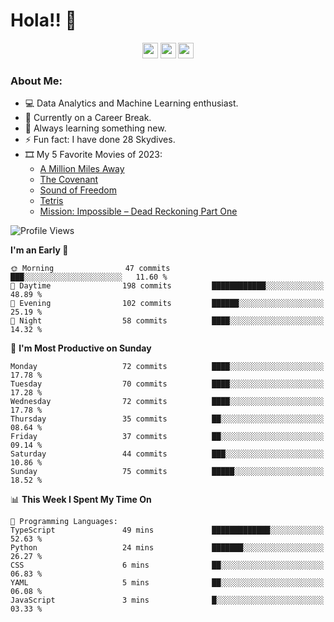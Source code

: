 # Hola!! 👋

<p align="center">
<a href="https://www.linkedin.com/in/salujaamandeep"><img src="https://img.shields.io/badge/linkedin-%230077B5.svg?&style=for-the-badge&logo=linkedin&logoColor=white" height=25></a>
<a href="https://www.twitter.com/salujaamandeep"><img src="https://img.shields.io/badge/twitter-%231DA1F2.svg?&style=for-the-badge&logo=twitter&logoColor=white" height=25></a>
<a href="https://medium.com/@saluja.amandeep"><img src="https://img.shields.io/badge/medium-%2312100E.svg?&style=for-the-badge&logo=medium&logoColor=white" height=25></a></p>

### About Me:

- 💻 Data Analytics and Machine Learning enthusiast.
- 🌱 Currently on a Career Break.
- 📖 Always learning something new.
- ⚡ Fun fact: I have done 28 Skydives.
- 🎞️ My 5 Favorite Movies of 2023:
  - [A Million Miles Away](https://www.imdb.com/title/tt21940010/)
  - [The Covenant](https://www.imdb.com/title/tt4873118/)
  - [Sound of Freedom](https://www.imdb.com/title/tt7599146/)
  - [Tetris](https://www.imdb.com/title/tt12758060/)
  - [Mission: Impossible – Dead Reckoning Part One](https://www.imdb.com/title/tt9603212/)

<!--START_SECTION:waka-->
![Profile Views](http://img.shields.io/badge/Profile%20Views-1-blue)

**I'm an Early 🐤** 

```text
🌞 Morning                47 commits          ███░░░░░░░░░░░░░░░░░░░░░░   11.60 % 
🌆 Daytime                198 commits         ████████████░░░░░░░░░░░░░   48.89 % 
🌃 Evening                102 commits         ██████░░░░░░░░░░░░░░░░░░░   25.19 % 
🌙 Night                  58 commits          ████░░░░░░░░░░░░░░░░░░░░░   14.32 % 
```
📅 **I'm Most Productive on Sunday** 

```text
Monday                   72 commits          ████░░░░░░░░░░░░░░░░░░░░░   17.78 % 
Tuesday                  70 commits          ████░░░░░░░░░░░░░░░░░░░░░   17.28 % 
Wednesday                72 commits          ████░░░░░░░░░░░░░░░░░░░░░   17.78 % 
Thursday                 35 commits          ██░░░░░░░░░░░░░░░░░░░░░░░   08.64 % 
Friday                   37 commits          ██░░░░░░░░░░░░░░░░░░░░░░░   09.14 % 
Saturday                 44 commits          ███░░░░░░░░░░░░░░░░░░░░░░   10.86 % 
Sunday                   75 commits          █████░░░░░░░░░░░░░░░░░░░░   18.52 % 
```


📊 **This Week I Spent My Time On** 

```text
💬 Programming Languages: 
TypeScript               49 mins             █████████████░░░░░░░░░░░░   52.63 % 
Python                   24 mins             ███████░░░░░░░░░░░░░░░░░░   26.27 % 
CSS                      6 mins              ██░░░░░░░░░░░░░░░░░░░░░░░   06.83 % 
YAML                     5 mins              ██░░░░░░░░░░░░░░░░░░░░░░░   06.08 % 
JavaScript               3 mins              █░░░░░░░░░░░░░░░░░░░░░░░░   03.33 % 
```


<!--END_SECTION:waka-->
